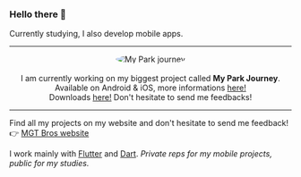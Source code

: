 ### Hello there 👋

Currently studying, I also develop mobile apps. 

---

<p align="center">
  <img src="https://my-park-journey.b-cdn.net/App%20Logos/app-logo-christmas-22-rounded.png?width=100" alt="My Park journey" style="border-radius: 50%;"><br><br>
  I am currently working on my biggest project called <b>My Park Journey</b>. Available on Android & iOS, more informations <a href="https://mgt-bros.com/myparkjourney">here!</a><br>
    Downloads <a href="https://mgt-bros.com/myparkjourney/downloads/">here!</a> Don't hesitate to send me feedbacks!
</p>

---

Find all my projects on my website and don't hesitate to send me feedback!  
👉 [MGT Bros website](https://mgt-bros.com)

I work mainly with [Flutter](https://flutter.dev/) and [Dart](https://dart.dev/). *Private reps for my mobile projects, public for my studies.*
